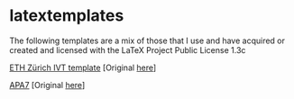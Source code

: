 # latextemplates

The following templates are a mix of those that I use and have acquired or created and licensed with the LaTeX Project Public License 1.3c


[ETH Zürich IVT template](./eth/ivt-thesis-latex) [Original [here](https://www.overleaf.com/latex/templates/eth-ivt-working-paper-template/qwdxtgxtsytw)]

[APA7](./apa7) [Original [here](https://www.overleaf.com/latex/templates/template-and-sample-for-authoring-apa7-manuscripts/pvhtwcrvcmsp)]

